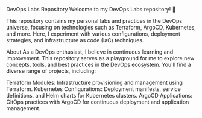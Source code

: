
DevOps Labs Repository
Welcome to my DevOps Labs repository! 🚀

This repository contains my personal labs and practices in the DevOps universe, focusing on technologies such as Terraform, ArgoCD, Kubernetes, and more. Here, I experiment with various configurations, deployment strategies, and infrastructure as code (IaC) techniques.

About
As a DevOps enthusiast, I believe in continuous learning and improvement. This repository serves as a playground for me to explore new concepts, tools, and best practices in the DevOps ecosystem. You'll find a diverse range of projects, including:

Terraform Modules: Infrastructure provisioning and management using Terraform.
Kubernetes Configurations: Deployment manifests, service definitions, and Helm charts for Kubernetes clusters.
ArgoCD Applications: GitOps practices with ArgoCD for continuous deployment and application management.
